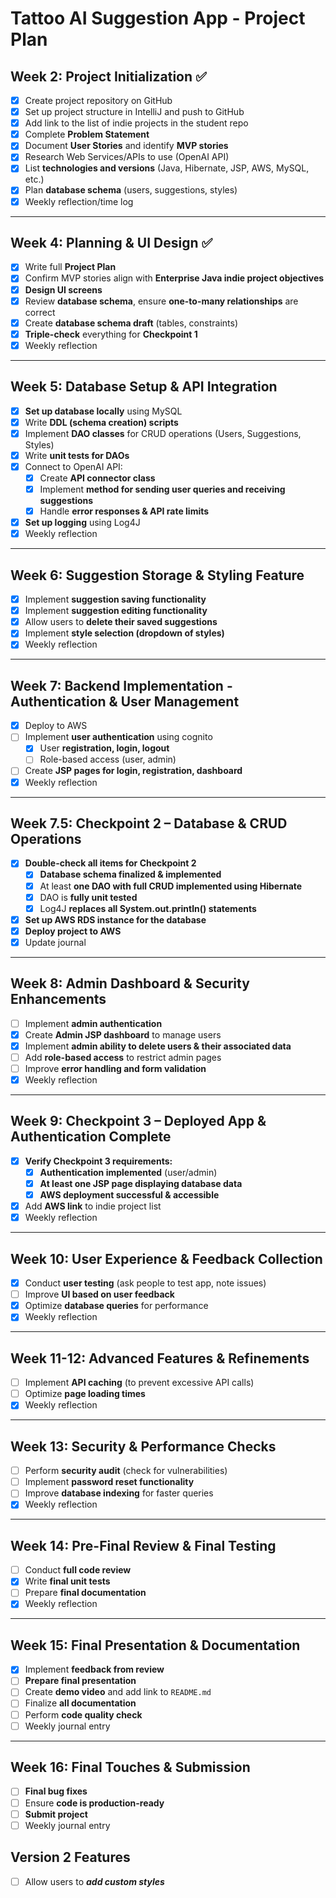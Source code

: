 # Tattoo AI Suggestion App - Project Plan

## Week 2: Project Initialization ✅
- [x] Create project repository on GitHub
- [x] Set up project structure in IntelliJ and push to GitHub
- [x] Add link to the list of indie projects in the student repo
- [x] Complete **Problem Statement**
- [x] Document **User Stories** and identify **MVP stories**
- [x] Research Web Services/APIs to use (OpenAI API)
- [x] List **technologies and versions** (Java, Hibernate, JSP, AWS, MySQL, etc.)
- [x] Plan **database schema** (users, suggestions, styles)
- [x] Weekly reflection/time log

---

## Week 4: Planning & UI Design ✅
- [x] Write full **Project Plan**
- [x] Confirm MVP stories align with **Enterprise Java indie project objectives**
- [x] **Design UI screens**
- [x] Review **database schema**, ensure **one-to-many relationships** are correct
- [x] Create **database schema draft** (tables, constraints)
- [x] **Triple-check** everything for **Checkpoint 1**
- [x] Weekly reflection

---

## Week 5: Database Setup & API Integration
- [X] **Set up database locally** using MySQL
- [X] Write **DDL (schema creation) scripts**
- [X] Implement **DAO classes** for CRUD operations (Users, Suggestions, Styles)
- [X] Write **unit tests for DAOs**
- [X] Connect to OpenAI API:
    - [X] Create **API connector class**
    - [X] Implement **method for sending user queries and receiving suggestions**
    - [X] Handle **error responses & API rate limits**
- [X] **Set up logging** using Log4J
- [X] Weekly reflection

---

## Week 6: Suggestion Storage & Styling Feature
- [X] Implement **suggestion saving functionality**
- [X] Implement **suggestion editing functionality**
- [X] Allow users to **delete their saved suggestions**
- [X] Implement **style selection (dropdown of styles)**
- [X] Weekly reflection

---

## Week 7: Backend Implementation - Authentication & User Management
- [X] Deploy to AWS
- [ ] Implement **user authentication** using cognito
    - [X] User **registration, login, logout**
    - [ ] Role-based access (user, admin)
- [ ] Create **JSP pages for login, registration, dashboard**
- [X] Weekly reflection

---

## Week 7.5: Checkpoint 2 – Database & CRUD Operations
- [X] **Double-check all items for Checkpoint 2**
    - [X] **Database schema finalized & implemented**
    - [X] At least **one DAO with full CRUD implemented using Hibernate**
    - [X] DAO is **fully unit tested**
    - [X] Log4J **replaces all System.out.println() statements**
- [X] **Set up AWS RDS instance for the database**
- [X] **Deploy project to AWS**
- [X] Update journal

---

## Week 8: Admin Dashboard & Security Enhancements
- [ ] Implement **admin authentication**
- [X] Create **Admin JSP dashboard** to manage users
- [X] Implement **admin ability to delete users & their associated data**
- [ ] Add **role-based access** to restrict admin pages
- [ ] Improve **error handling and form validation**
- [X] Weekly reflection

---

## Week 9: Checkpoint 3 – Deployed App & Authentication Complete
- [X] **Verify Checkpoint 3 requirements:**
    - [X] **Authentication implemented** (user/admin)
    - [X] **At least one JSP page displaying database data**
    - [X] **AWS deployment successful & accessible**
- [X] Add **AWS link** to indie project list
- [X] Weekly reflection

---

## Week 10: User Experience & Feedback Collection
- [X] Conduct **user testing** (ask people to test app, note issues)
- [ ] Improve **UI based on user feedback**
- [X] Optimize **database queries** for performance
- [X] Weekly reflection

---

## Week 11-12: Advanced Features & Refinements
- [ ] Implement **API caching** (to prevent excessive API calls)
- [ ] Optimize **page loading times**
- [X] Weekly reflection

---

## Week 13: Security & Performance Checks
- [ ] Perform **security audit** (check for vulnerabilities)
- [ ] Implement **password reset functionality**
- [ ] Improve **database indexing** for faster queries
- [X] Weekly reflection

---

## Week 14: Pre-Final Review & Final Testing
- [ ] Conduct **full code review**
- [X] Write **final unit tests**
- [ ] Prepare **final documentation**
- [X] Weekly reflection

---

## Week 15: Final Presentation & Documentation
- [X] Implement **feedback from review**
- [ ] **Prepare final presentation**
- [ ] Create **demo video** and add link to `README.md`
- [ ] Finalize **all documentation**
- [ ] Perform **code quality check**
- [ ] Weekly journal entry

---

## Week 16: Final Touches & Submission
- [ ] **Final bug fixes**
- [ ] Ensure **code is production-ready**
- [ ] **Submit project**
- [ ] Weekly journal entry  

## Version 2 Features
- [ ] Allow users to ***add custom styles***